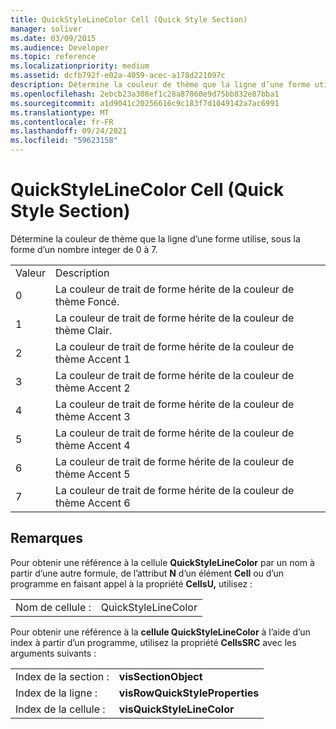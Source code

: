 ```yaml
---
title: QuickStyleLineColor Cell (Quick Style Section)
manager: soliver
ms.date: 03/09/2015
ms.audience: Developer
ms.topic: reference
ms.localizationpriority: medium
ms.assetid: dcfb792f-e02a-4059-acec-a178d221097c
description: Détermine la couleur de thème que la ligne d’une forme utilise, sous la forme d’un nombre integer de 0 à 7.
ms.openlocfilehash: 2ebcb23a308ef1c28a87860e9d75bb832e87bba1
ms.sourcegitcommit: a1d9041c20256616c9c183f7d1049142a7ac6991
ms.translationtype: MT
ms.contentlocale: fr-FR
ms.lasthandoff: 09/24/2021
ms.locfileid: "59623158"
---
```

# <a name="quickstylelinecolor-cell-quick-style-section"></a>QuickStyleLineColor Cell (Quick Style Section)

Détermine la couleur de thème que la ligne d’une forme utilise, sous la forme d’un nombre integer de 0 à 7.
  
|||
|:-----|:-----|
|Valeur  <br/> |Description  <br/> |
|0  <br/> |La couleur de trait de forme hérite de la couleur de thème Foncé.  <br/> |
|1  <br/> |La couleur de trait de forme hérite de la couleur de thème Clair.  <br/> |
|2  <br/> |La couleur de trait de forme hérite de la couleur de thème Accent 1  <br/> |
|3  <br/> |La couleur de trait de forme hérite de la couleur de thème Accent 2  <br/> |
|4   <br/> |La couleur de trait de forme hérite de la couleur de thème Accent 3  <br/> |
|5  <br/> |La couleur de trait de forme hérite de la couleur de thème Accent 4  <br/> |
|6   <br/> |La couleur de trait de forme hérite de la couleur de thème Accent 5  <br/> |
|7   <br/> |La couleur de trait de forme hérite de la couleur de thème Accent 6  <br/> |
   
## <a name="remarks"></a>Remarques

Pour obtenir une référence à la cellule **QuickStyleLineColor** par un nom à partir d’une autre formule, de l’attribut **N** d’un élément **Cell** ou d’un programme en faisant appel à la propriété **CellsU,** utilisez : 
  
|||
|:-----|:-----|
| Nom de cellule :  <br/> | QuickStyleLineColor  <br/> |
   
Pour obtenir une référence à la **cellule QuickStyleLineColor** à l’aide d’un index à partir d’un programme, utilisez la propriété **CellsSRC** avec les arguments suivants : 
  
|||
|:-----|:-----|
| Index de la section :  <br/> |**visSectionObject** <br/> |
| Index de la ligne :  <br/> |**visRowQuickStyleProperties** <br/> |
| Index de la cellule :  <br/> |**visQuickStyleLineColor** <br/> |
   

